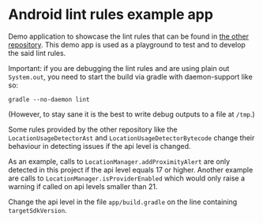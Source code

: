 Android lint rules example app
==============================

Demo application to showcase the lint rules that can be found in [the other repository](https://github.com/nohum/android-lint-rules).
This demo app is used as a playground to test and to develop the said lint rules.

Important: if you are debugging the lint rules and are using plain out `System.out`, you need to start the build via gradle with daemon-support like so:

```
gradle --no-daemon lint
```

(However, to stay sane it is the best to write debug outputs to a file at `/tmp`.)

Some rules provided by the other repository like the `LocationUsageDetectorAst` and `LocationUsageDetectorBytecode`
change their behaviour in detecting issues if the api level is changed.

As an example, calls to `LocationManager.addProximityAlert` are only detected in this project if the api level equals 17 or higher.
Another example are calls to `LocationManager.isProviderEnabled` which would only raise a warning if called on api levels smaller than 21.

Change the api level in the file `app/build.gradle` on the line containing `targetSdkVersion`.